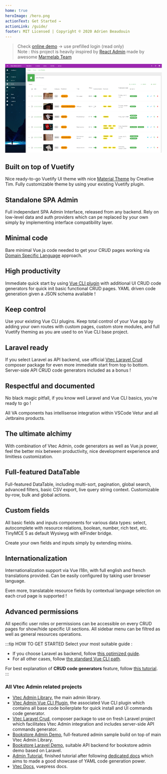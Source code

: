```yaml
---
home: true
heroImage: /hero.png
actionText: Get Started →
actionLink: /guide/
footer: MIT Licensed | Copyright © 2020 Adrien Beaudouin
---
```


> Check [online demo](https://vtec-bookstore-demo.okami101.io/admin) -> use prefilled login (read only)  
> Note : this project is heavily inspired by [React Admin](https://github.com/marmelab/react-admin/) made by awesome [Marmelab Team](https://marmelab.com/)

![demo](/assets/screenshot.png)

<div class="features">
  <div class="feature">
    <h2>Built on top of Vuetify</h2>
    <p>Nice ready-to-go Vuetify UI theme with nice <a href="https://github.com/creativetimofficial/vuetify-material-dashboard">Material Theme</a> by Creative Tim. Fully customizable theme by using
    your existing Vuetify plugin.</p>
  </div>
  <div class="feature">
    <h2>Standalone SPA Admin</h2>
    <p>Full independant SPA Admin Interface, released from any backend. Rely on low-level data and auth providers
    which can pe replaced by your own simply by implementing interface compatibility layer.</p>
  </div>
  <div class="feature">
    <h2>Minimal code</h2>
    <p>Bare minimal Vue.js code needed to get your CRUD pages working via <a href="https://en.wikipedia.org/wiki/Domain-specific_language">Domain Specific Language</a> approach.</p>
  </div>
  <div class="feature">
    <h2>High productivity</h2>
    <p>Immediate quick start by using <a href="https://www.npmjs.com/package/vue-cli-plugin-vtec-admin">Vue CLI plugin</a>
    with additional UI CRUD code generators for quick init basic functional CRUD pages. YAML driven code generation given a JSON schema available !</p>
  </div>
  <div class="feature">
    <h2>Keep control</h2>
    <p>Use your existing Vue CLI plugins. Keep total control of your Vue app by adding your own routes with custom pages, custom store modules, and full Vuetify theming as you are used to on Vue CLI base project.</p>
  </div>
  <div class="feature">
    <h2>Laravel ready</h2>
    <p>If you select Laravel as API backend, use official <a href="https://github.com/okami101/vtec-laravel-crud">Vtec Laravel Crud</a> composer package for even more immediate start from top to bottom. Server-side API CRUD code generators included as a bonus !</p>
  </div>
  <div class="feature">
    <h2>Respectful and documented</h2>
    <p>No black magic pitfall, if you know well Laravel and Vue CLI basics, you're ready to go !</p>
    <p>All VA components has intellisense integration within VSCode Vetur and all Jetbrains products.</p>
  </div>
  <div class="feature">
    <h2>The ultimate alchimy</h2>
    <p>With combination of Vtec Admin, code generators as well as Vue.js power, feel the better mix between productivity, nice development experience and limitless customization.</p>
  </div>
  <div class="feature">
    <h2>Full-featured DataTable</h2>
    <p>Full-featured DataTable, including multi-sort, pagination, global search, advanced filters, basic CSV export, live query string context. Customizable by-row, bulk and global actions.</p>
  </div>
  <div class="feature">
    <h2>Custom fields</h2>
    <p>All basic fields and inputs components for various data types: select, autocomplete with resource relations, boolean, number, rich text, etc. TinyMCE 5 as default Wysiwyg with elFinder bridge.</p>
    <p>Create your own fields and inputs simply by extending mixins.</p>
  </div>
  <div class="feature">
    <h2>Internationalization</h2>
    <p>Internationalization support via Vue I18n, with full english and french translations provided. Can be easily configured by taking user browser language.</p>
    <p>Even more, translatable resource fields by contextual language selection on each crud page is supported !</p>
  </div>
  <div class="feature">
    <h2>Advanced permissions</h2>
    <p>All specific user roles or permissions can be accessible on every CRUD pages for show/hide specific UI sections. All sidebar menu can be filtred as well as general resources operations.</p>
  </div>
</div>

:::tip HOW TO GET STARTED
Select your most suitable guide :

* If you choose Laravel as backend, follow [this optimized guide](guide/laravel.md).
* For all other cases, follow [the standard Vue CLI path](guide/getting-started.md).

For best explanation of **CRUD code generators** feature, follow [this tutorial](guide/tutorial.md).
:::

### All Vtec Admin related projects

* [Vtec Admin Library](https://www.npmjs.com/package/vtec-admin), the main admin library.
* [Vtec Admin Vue CLI Plugin](https://www.npmjs.com/package/vue-cli-plugin-vtec-admin), the associated Vue CLI plugin which contains all base code boilerplate for quick install and UI commands code generator.
* [Vtec Laravel Crud](https://packagist.org/packages/vtec/laravel-crud), composer package to use on fresh Laravel project which facilitates Vtec Admin integration and includes server-side API commands generator.
* [Bookstore Admin Demo](https://github.com/okami101/vtec-admin/tree/master/examples/demo), full-featured admin sample build on top of main Vtec Admin Library.
* [Bookstore Laravel Demo](https://github.com/okami101/vtec-admin/tree/master/examples/laravel), suitable API backend for bookstore admin demo based on Laravel.
* [Admin Tutorial](https://github.com/okami101/vtec-admin/tree/master/examples/tutorial), finished tutorial after following [dedicated docs](guide/tutorial.md) which aims to made a good showcase of YAML code generation power.
* [Vtec Docs](https://github.com/okami101/vtec-admin/tree/master/packages/docs), vuepress docs.
